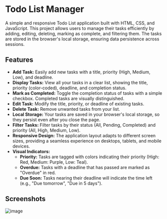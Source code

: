 # Todo List Manager

A simple and responsive Todo List application built with HTML, CSS, and JavaScript. This project allows users to manage their tasks efficiently by adding, editing, deleting, marking as complete, and filtering them. The tasks are stored in the browser's local storage, ensuring data persistence across sessions.

## Features

- **Add Task:** Easily add new tasks with a title, priority (High, Medium, Low), and deadline.
- **Display Tasks:** View all your tasks in a clear list, showing the title, priority (color-coded), deadline, and completion status.
- **Mark as Completed:** Toggle the completion status of tasks with a simple checkbox. Completed tasks are visually distinguished.
- **Edit Task:** Modify the title, priority, or deadline of existing tasks.
- **Delete Task:** Remove unwanted tasks from your list.
- **Local Storage:** Your tasks are saved in your browser's local storage, so they persist even after you close the page.
- **Filter Tasks:** Filter tasks by their status (All, Pending, Completed) and priority (All, High, Medium, Low).
- **Responsive Design:** The application layout adapts to different screen sizes, providing a seamless experience on desktops, tablets, and mobile devices.
- **Visual Indicators:**
    - **Priority:** Tasks are tagged with colors indicating their priority (High: Red, Medium: Purple, Low: Teal).
    - **Overdue:** Tasks with a deadline that has passed are marked as "Overdue" in red.
    - **Due Soon:** Tasks nearing their deadline will indicate the time left (e.g., "Due tomorrow", "Due in 5 days").

## Screenshots 
![image](https://github.com/user-attachments/assets/b9341ef5-99fd-4108-b366-1422135bb9f0)
